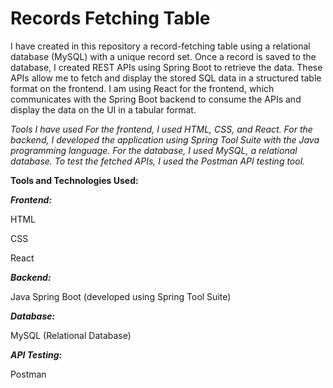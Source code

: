 <h1>Records Fetching Table</h1>

I have created in this repository a record-fetching table using a relational database (MySQL) with a unique record set. Once a record is saved to the database, I created REST APIs using Spring Boot to retrieve the data. These APIs allow me to fetch and display the stored SQL data in a structured table format on the frontend. I am using React for the frontend, which communicates with the Spring Boot backend to consume the APIs and display the data on the UI in a tabular format.

_Tools I have used
For the frontend, I used HTML, CSS, and React. For the backend, I developed the application using Spring Tool Suite with the Java programming language. For the database, I used MySQL, a relational database. To test the fetched APIs, I used the Postman API testing tool._

**Tools and Technologies Used:**

_**Frontend:**_

HTML

CSS

React

_**Backend:**_

Java
Spring Boot (developed using Spring Tool Suite)

_**Database:**_

MySQL (Relational Database)

_**API Testing:**_

Postman

